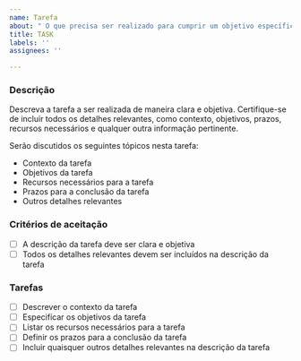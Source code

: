 ```yaml
---
name: Tarefa
about: " O que precisa ser realizado para cumprir um objetivo específico do projeto"
title: TASK
labels: ''
assignees: ''

---
```


### Descrição

Descreva a tarefa a ser realizada de maneira clara e objetiva. Certifique-se de incluir todos os detalhes relevantes, como contexto, objetivos, prazos, recursos necessários e qualquer outra informação pertinente. 

Serão discutidos os seguintes tópicos nesta tarefa:

- Contexto da tarefa
- Objetivos da tarefa
- Recursos necessários para a tarefa
- Prazos para a conclusão da tarefa
- Outros detalhes relevantes

### Critérios de aceitação

- [ ] A descrição da tarefa deve ser clara e objetiva
- [ ] Todos os detalhes relevantes devem ser incluídos na descrição da tarefa

### Tarefas

- [ ] Descrever o contexto da tarefa
- [ ] Especificar os objetivos da tarefa
- [ ] Listar os recursos necessários para a tarefa
- [ ] Definir os prazos para a conclusão da tarefa
- [ ] Incluir quaisquer outros detalhes relevantes na descrição da tarefa
